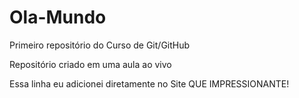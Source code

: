 # Ola-Mundo
Primeiro repositório do Curso de Git/GitHub

Repositório criado em uma aula ao vivo

Essa linha eu adicionei diretamente no Site QUE IMPRESSIONANTE!
